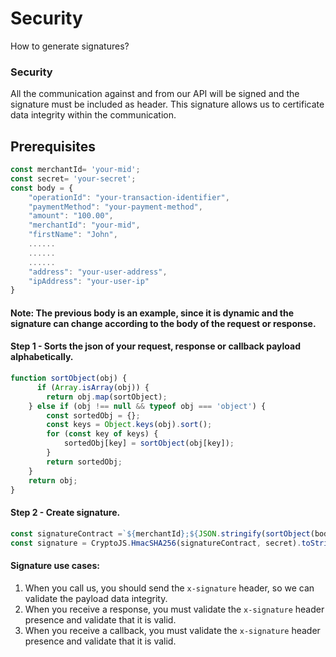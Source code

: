 # Security
How to generate signatures?

### Security
All the communication against and from our API will be signed and the signature must be included as header. This signature allows us to certificate data integrity within the communication.

## Prerequisites
```javascript
const merchantId= 'your-mid';
const secret= 'your-secret';
const body = {
    "operationId": "your-transaction-identifier",
    "paymentMethod": "your-payment-method",
    "amount": "100.00",
    "merchantId": "your-mid",
    "firstName": "John",
    ......
    ......
    ......
    "address": "your-user-address",
    "ipAddress": "your-user-ip"
}
```
#### Note: The previous body is an example, since it is dynamic and the signature can change according to the body of the request or response.

#### Step 1 - Sorts the json of your request, response or callback payload alphabetically.

```javascript
function sortObject(obj) {
      if (Array.isArray(obj)) {
        return obj.map(sortObject);
    } else if (obj !== null && typeof obj === 'object') {
        const sortedObj = {};
        const keys = Object.keys(obj).sort();
        for (const key of keys) {
            sortedObj[key] = sortObject(obj[key]);
        }
        return sortedObj;
    }
    return obj;
}
```

#### Step 2 - Create signature.

```javascript
const signatureContract =`${merchantId};${JSON.stringify(sortObject(body))};${secret}`
const signature = CryptoJS.HmacSHA256(signatureContract, secret).toString();
```

#### Signature use cases:

1. When you call us, you should send the `x-signature` header, so we can validate the payload data integrity.
3. When you receive a response, you must validate the `x-signature` header presence and validate that it is valid.
4. When you receive a callback, you must validate the `x-signature` header presence and validate that it is valid.
